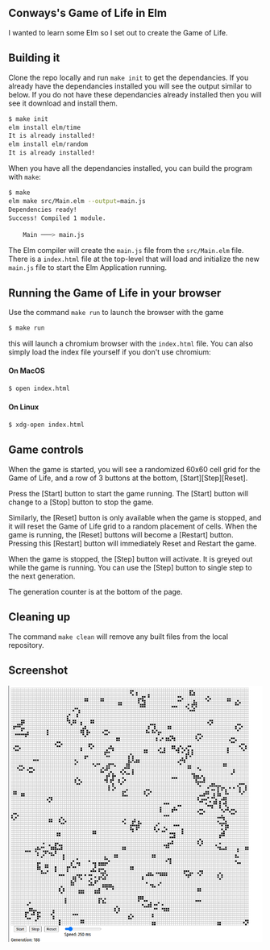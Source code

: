 ## Conways's Game of Life in Elm

I wanted to learn some Elm so I set out to create the Game of Life.

## Building it
Clone the repo locally and run `make init` to get the dependancies.
If you already have the dependancies installed you will see the output similar to below.
If you do not have these dependancies already installed then you will see it download and install them.

```bash
$ make init
elm install elm/time
It is already installed!
elm install elm/random
It is already installed!
```
When you have all the dependancies installed, you can build the program with `make`:
```bash
$ make
elm make src/Main.elm --output=main.js
Dependencies ready!
Success! Compiled 1 module.

    Main ───> main.js
```
The Elm compiler will create the `main.js` file from the `src/Main.elm` file.
There is a `index.html` file at the top-level that will load and initialize the new `main.js` file to start
the Elm Application running.

## Running the Game of Life in your browser
Use the command `make run` to launch the browser with the game
```bash
$ make run
```
this will launch a chromium browser with the `index.html` file.
You can also simply load the index file yourself if you don't use chromium:

#### On MacOS
```bash
$ open index.html
```

#### On Linux
```bash
$ xdg-open index.html
```

## Game controls
When the game is started, you will see a randomized 60x60 cell grid for the Game of Life, and a row of 3 buttons at the bottom, \[Start]\[Step]\[Reset].

Press the \[Start] button to start the game running. The \[Start] button will change to a \[Stop] button
to stop the game.

Similarly, the \[Reset] button is only available when the game is stopped, and it will reset the
Game of Life grid to a random placement of cells.   When the game is running, the \[Reset] buttons
will become a \[Restart] button.  Pressing this \[Restart] button will immediately Reset and Restart the game.

When the game is stopped, the \[Step] button will activate.  It is greyed out while the game is running.
You can use the \[Step] button to single step to the next generation.

The generation counter is at the bottom of the page.

## Cleaning up
The command `make clean` will remove any built files from the local repository.


## Screenshot
![screenshot](images/screenshot.png)
